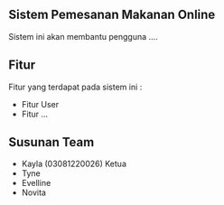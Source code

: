 ## Sistem Pemesanan Makanan Online

Sistem ini akan membantu pengguna ....

## Fitur 

Fitur yang terdapat pada sistem ini :

- Fitur User
- Fitur ...

## Susunan Team 

- Kayla (03081220026) Ketua
- Tyne 
- Evelline
- Novita 